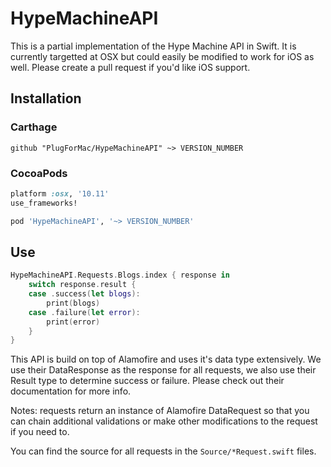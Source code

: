 # HypeMachineAPI

This is a partial implementation of the Hype Machine API in Swift. It is currently targetted at OSX but could easily be modified to work for iOS as well. Please create a pull request if you'd like iOS support.

## Installation

### Carthage

```ogdl
github "PlugForMac/HypeMachineAPI" ~> VERSION_NUMBER
```

### CocoaPods

```ruby
platform :osx, '10.11'
use_frameworks!

pod 'HypeMachineAPI', '~> VERSION_NUMBER'
```

## Use

```swift
HypeMachineAPI.Requests.Blogs.index { response in
    switch response.result {
    case .success(let blogs):
        print(blogs)
    case .failure(let error):
        print(error)
    }
}
```

This API is build on top of Alamofire and uses it's data type extensively. We use their DataResponse as the response for all requests, we also use their Result type to determine success or failure. Please check out their documentation for more info.

Notes: requests return an instance of Alamofire DataRequest so that you can chain additional validations or make other modifications to the request if you need to.

You can find the source for all requests in the `Source/*Request.swift` files.
